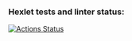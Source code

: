 ### Hexlet tests and linter status:
[![Actions Status](https://github.com/GilyanaBachaeva/java-project-71/actions/workflows/hexlet-check.yml/badge.svg)](https://github.com/GilyanaBachaeva/java-project-71/actions)